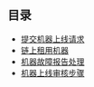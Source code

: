 ## 目录

- [提交机器上线请求](bonding_machine.md)
- [链上租用机器](rent_machine.md)
- [机器故障报告处理](maintain_machine.md)
- [机器上线审核步骤](Machine_verification.md)
